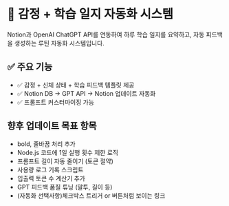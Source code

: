 # 📘 감정 + 학습 일지 자동화 시스템

Notion과 OpenAI ChatGPT API를 연동하여 하루 학습 일지를 요약하고, 자동 피드백을 생성하는 루틴 자동화 시스템입니다.

## ✅ 주요 기능
- ✅ 감정 + 신체 상태 + 학습 피드백 템플릿 제공
- ✅ Notion DB → GPT API → Notion 업데이트 자동화
- ✅ 프롬프트 커스터마이징 가능

## 향후 업데이트 목표 항목
- bold, 줄바꿈 처리 추가
- Node.js 코드에 1일 실행 횟수 제한 로직
- 프롬프트 길이 자동 줄이기 (토큰 절약)
- 사용량 로그 기록 스크립트
- 입출력 토큰 수 계산기 추가
- GPT 피드백 품질 튜닝 (말투, 길이 등)
- (자동화 선택사항)체크박스 트리거 or 버튼처럼 보이는 링크

